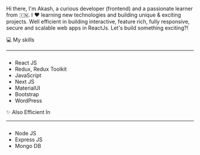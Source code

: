 Hi there, I'm Akash, a curious developer (frontend) and a passionate learner from 🇮🇳. I ❤️ learning new technologies and building unique & exciting projects. Well efficient in building interactive, feature rich, fully responsive, secure and scalable web apps in ReactJs. Let's build something exciting?!

💻 My skills
<hr style="margin: 0px 0px 24px 0px;"  />
<ul>
<li>React JS</li>
 <li>Redux, Redux Toolkit</li>
 <li>JavaScript</li>
 <li>Next JS</li>
 <li>MaterialUI</li>
 <li>Bootstrap</li>
 <li>WordPress</li>
</ul>

✨ Also Efficient In
<hr style="margin:0px 0px 24px 0px; height: 0.1em;"/>
<ul>
<li>Node JS</li>
 <li>Express JS</li>
  <li>Mongo DB</li>
</ul>



